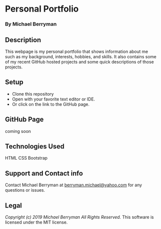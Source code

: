# Personal Portfolio

### By Michael Berryman

## Description
This webpage is my personal portfolio that shows information about me such as my background, interests, hobbies, and skills. It also contains some of my recent GitHub hosted projects and some quick descriptions of those projects.

## Setup
* Clone this repository
* Open with your favorite text editor or IDE.
* Or click on the link to the GitHub page.

## GitHub Page
coming soon

## Technologies Used
HTML
CSS
Bootstrap

## Support and Contact info
Contact Michael Berryman at berryman.michael@yahoo.com for any questions or issues.

## Legal
_Copyright (c) 2019 Michael Berryman All Rights Reserved._
This software is licensed under the MIT license.
